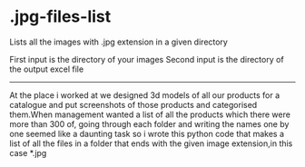# .jpg-files-list
Lists all the images with .jpg extension in a given directory

First input is the directory of your images
Second input is the directory of the output excel file

----------------------------------------------------------------------

  At the place i worked at we designed 3d models of all our products for a catalogue and put screenshots of those products and categorised them.When management wanted a list of all the products which there were more than 300 of, going through each folder and writing the names one by one seemed like a daunting task so i wrote this python code that makes a list of all the files in a folder that ends with the given image extension,in this case *.jpg
